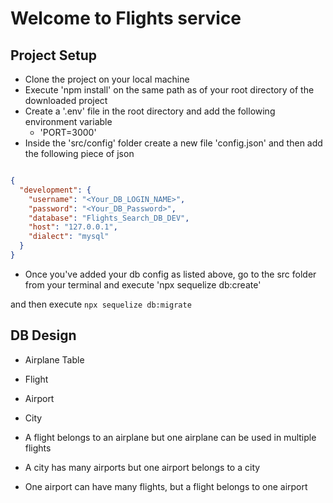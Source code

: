 # Welcome to Flights service

## Project Setup

- Clone the project on your local machine
- Execute 'npm install' on the same path as of your root directory of the downloaded project
- Create a '.env' file in the root directory and add the following environment variable
  - 'PORT=3000'
- Inside the 'src/config' folder create a new file 'config.json' and then add the following piece of json 

```JSON

{
  "development": {
    "username": "<Your_DB_LOGIN_NAME>",
    "password": "<Your_DB_Password>",
    "database": "Flights_Search_DB_DEV",
    "host": "127.0.0.1",
    "dialect": "mysql"
  }
}

```

- Once you've added your db config as listed above, go to the src folder from your terminal and execute 'npx sequelize db:create'

and then execute `npx sequelize db:migrate`



## DB Design 
  - Airplane Table
  - Flight
  - Airport
  - City

- A flight belongs to an airplane but one airplane can be used in multiple flights
- A city has many airports but one airport belongs to a city
- One airport can have many flights, but a flight belongs to one airport



